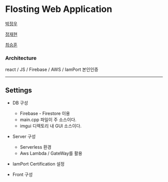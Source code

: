 # Flosting Web Application

[박정우](https://github.com/jwoo820)

[정재현](https://github.com/wogus0518)

[최승훈](https://github.com/owvwo)


### Architecture

react / JS / Firebase / AWS / IamPort 본인인증

------

## Settings

- DB 구성

  - Firebase - Firestore 이용
  - main.cpp 파일이 주 소스이다.
  - imgui 디렉토리 내 GUI 소스이다.


- Server 구성

  - Serverless 환경
  - Aws Lambda / GateWay를 활용

- IamPort Certification 설정

- Front 구성
